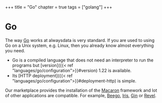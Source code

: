 +++
title = "Go"
chapter = true
tags = ["golang"]
+++

# Go

The way [Go](https://golang.org/) works at alwaysdata is very standard. If you are used to using Go on a Unix system, e.g. Linux, then you already know almost everything you need.

- Go is a compiled language that does not need an interpreter to run the programs but [version]({{< ref "languages/go/configuration">}}#version) 1.22 is available.
- Its [HTTP deployment]({{< ref "languages/go/configuration">}}#deployment-http) is simple.

Our marketplace provides the installation of the [Macaron](https://go-macaron.com/) framework and lot of other applications are compatible. For example, [Beego](https://github.com/beego/beego), [Iris](https://iris-go.com/), [Gin](https://gin-gonic.com/) or [Revel](https://revel.github.io/).

